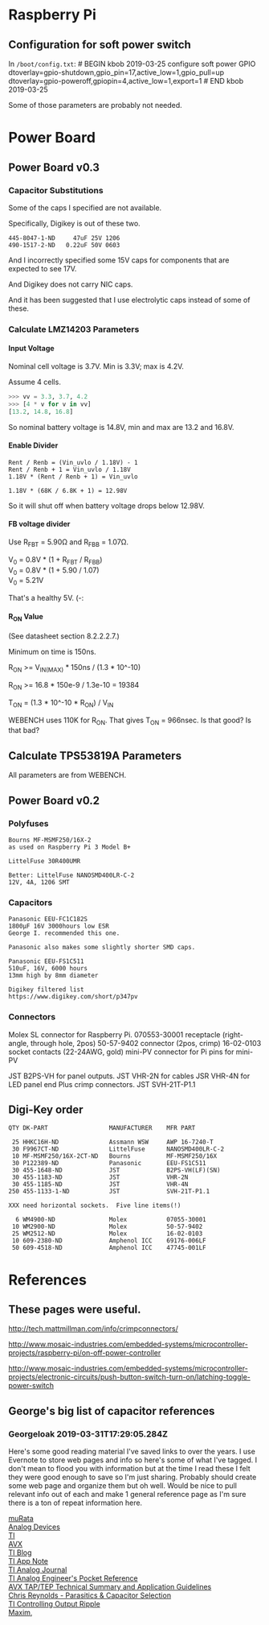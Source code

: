 # Raspberry Pi

## Configuration for soft power switch

In `/boot/config.txt`:
    # BEGIN kbob 2019-03-25 configure soft power GPIO
    dtoverlay=gpio-shutdown,gpio_pin=17,active_low=1,gpio_pull=up
    dtoverlay=gpio-poweroff,gpiopin=4,active_low=1,export=1
    # END kbob 2019-03-25

Some of those parameters are probably not needed.


# Power Board

## Power Board v0.3

### Capacitor Substitutions

Some of the caps I specified are not available.

Specifically, Digikey is out of these two.

    445-8047-1-ND     47uF 25V 1206
    490-1517-2-ND   0.22uF 50V 0603

And I incorrectly specified some 15V caps for components that are
expected to see 17V.

And Digikey does not carry NIC caps.

And it has been suggested that I use electrolytic caps instead
of some of these.


### Calculate LMZ14203 Parameters

#### Input Voltage

Nominal cell voltage is 3.7V.  Min is 3.3V; max is 4.2V.

Assume 4 cells.

```python
>>> vv = 3.3, 3.7, 4.2
>>> [4 * v for v in vv]
[13.2, 14.8, 16.8]
```

So nominal battery voltage is 14.8V, min and max are 13.2 and 16.8V.


#### Enable Divider

    Rent / Renb = (Vin_uvlo / 1.18V) - 1
    Rent / Renb + 1 = Vin_uvlo / 1.18V
    1.18V * (Rent / Renb + 1) = Vin_uvlo

    1.18V * (68K / 6.8K + 1) = 12.98V

So it will shut off when battery voltage drops below 12.98V.


#### FB voltage divider

Use R<sub>FBT</sub> = 5.90&ohm; and R<sub>FBB</sub> = 1.07&ohm;.

V<sub>0</sub> = 0.8V * (1 + R<sub>FBT</sub> / R<sub>FBB</sub>)
<br>
V<sub>0</sub> = 0.8V * (1 + 5.90 / 1.07)
<br>
V<sub>0</sub> = 5.21V

That's a healthy 5V. (-:


#### R<sub>ON</sub> Value

(See datasheet section 8.2.2.2.7.)

Minimum on time is 150ns.

R<sub>ON</sub> >= V<sub>IN(MAX)</sub> \* 150ns / (1.3 \* 10^-10)

R<sub>ON</sub> >= 16.8 * 150e-9 / 1.3e-10
       = 19384

T<sub>ON</sub> = (1.3 \* 10^-10 \* R<sub>ON</sub>) / V<sub>IN</sub>

WEBENCH uses 110K for R<sub>ON</sub>.  That gives T<sub>ON</sub> = 966nsec.
Is that good?  Is that bad?

## Calculate TPS53819A Parameters

All parameters are from WEBENCH.




## Power Board v0.2

### Polyfuses

    Bourns MF-MSMF250/16X-2
    as used on Raspberry Pi 3 Model B+

    LittelFuse 30R400UMR

    Better: LittelFuse NANOSMD400LR-C-2
    12V, 4A, 1206 SMT


### Capacitors

    Panasonic EEU-FC1C182S
    1800µF 16V 3000hours low ESR
    George I. recommended this one.

    Panasonic also makes some slightly shorter SMD caps.

    Panasonic EEU-FS1C511
    510uF, 16V, 6000 hours
    13mm high by 8mm diameter

    Digikey filtered list
    https://www.digikey.com/short/p347pv

### Connectors

   <!-- Solderable hole for power in
   2.54mm female socket for Raspberry Pi -->

   Molex SL connector for Raspberry Pi.
   070553-30001 receptacle      (right-angle, through hole, 2pos)
   50-57-9402   connector       (2pos, crimp)
   16-02-0103   socket contacts (22-24AWG, gold)
   mini-PV connector for Pi
   pins for mini-PV

  JST B2PS-VH for panel outputs.
  JST VHR-2N for cables
  JSR VHR-4N for LED panel end
  Plus crimp connectors.
  JST SVH-21T-P1.1


## Digi-Key order

    QTY DK-PART                 MANUFACTURER    MFR PART

     25 HHKC16H-ND              Assmann WSW     AWP 16-7240-T
     30 F9967CT-ND              LittelFuse      NANOSMD400LR-C-2
     10 MF-MSMF250/16X-2CT-ND   Bourns          MF-MSMF250/16X
     30 P122389-ND              Panasonic       EEU-FS1C511
     30 455-1648-ND             JST             B2PS-VH(LF)(SN)
     30 455-1183-ND             JST             VHR-2N
     30 455-1185-ND             JST             VHR-4N
    250 455-1133-1-ND           JST             SVH-21T-P1.1

    XXX need horizontal sockets.  Five line items(!)

      6 WM4900-ND               Molex           07055-30001
     10 WM2900-ND               Molex           50-57-9402
     25 WM2512-ND               Molex           16-02-0103
     10 609-2380-ND             Amphenol ICC    69176-006LF
     50 609-4518-ND             Amphenol ICC    47745-001LF


# References

## These pages were useful.

http://tech.mattmillman.com/info/crimpconnectors/

http://www.mosaic-industries.com/embedded-systems/microcontroller-projects/raspberry-pi/on-off-power-controller

http://www.mosaic-industries.com/embedded-systems/microcontroller-projects/electronic-circuits/push-button-switch-turn-on/latching-toggle-power-switch


## George's big list of capacitor references

### GeorgeIoak 2019-03-31T17:29:05.284Z

Here's some good reading material I've saved links to over the years. I use Evernote to store web pages and info so here's some of what I've tagged. I don't mean to flood you with information but at the time I read these I felt they were good enough to save so I'm just sharing. Probably should create some web page and organize them but oh well. Would be nice to pull relevant info out of each and make 1 general reference page as I'm sure there is a ton of repeat information here.

[muRata](https://www.murata.com/~/media/webrenewal/support/library/catalog/products/emc/emifil/c39e.ashx)
<br>
[Analog Devices](https://www.analog.com/en/analog-dialogue/articles/ferrite-beads-demystified.html)
<br>
[TI](http://www.ti.com/lit/an/slva773/slva773.pdf)
<br>
[AVX](http://www.avx.com/docs/techinfo/SMPSCapacitors/Output_Filters.pdf)
<br>
[TI Blog](https://training.ti.com/sites/default/files/docs/measuring_output_noise.pdf)
<br>
[TI App Note](http://www.ti.com/lit/an/snva054c/snva054c.pdf)
<br>
[TI Analog Journal](http://www.ti.com/lit/an/slyt639/slyt639.pdf)
<br>
[TI Analog Engineer's Pocket Reference](https://www.dropbox.com/s/16wxvkue5hagz2q/Analog%20Engineer%E2%80%99s%20Pocket%20Reference.pdf?dl=0)
<br>
[AVX TAP/TEP Technical Summary and Application Guidelines](http://www.avx.com/docs/techinfo/TechSumAppGuide.pdf)
<br>
[Chris Reynolds - Parasitics & Capacitor Selection](https://www.planetanalog.com/author.asp?section_id=3245&doc_id=562601)
<br>
[TI Controlling Output Ripple](http://www.ti.com/lit/an/snva166a/snva166a.pdf)
<br>
[Maxim](https://www.maximintegrated.com/en/app-notes/index.mvp/id/5527),
